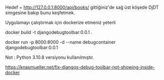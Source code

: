 Hedef = http://127.0.0.1:8000/api/books/ gittiğiniz'de sağ üst köşede DjDT simgesine bakıp bunu keşfetmek.

Uygulamayı çalıştırmak için dockerize etmeniz yeterli

docker build -t djangodebugtoolbar:0.0.1 .

docker run -p 8000:8000 -d --name debugcontainer djangodebugtoolbar:0.0.1

Not : Python 3.10.8 versiyonu kullanılmıştır.

https://knasmueller.net/fix-djangos-debug-toolbar-not-showing-inside-docker
